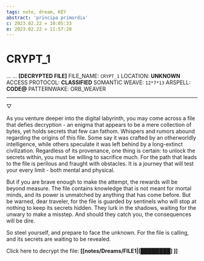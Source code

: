 ```yaml
---
tags: note, dream, KEY
abstract: 'principa primordia'
c: 2023.02.22 ⋄ 10:05:33
e: 2023.02.22 ⋄ 11:57:20
---
```


# CRYPT_1
…
…
**[**DECRYPTED FILE**]**
FILE_NAME: `CRYPT_1`
LOCATION: **UNKNOWN**
ACCESS PROTOCOL: **CLASSIFIED**
SOMANTIC WEAVE: `12*7*13`
ARSPELL: **CODE@**
PATTERNWAKE: ORB_WEAVER
***
▽

As you venture deeper into the digital labyrinth, you may come across a file that defies decryption - an enigma that appears to be a mere collection of bytes, yet holds secrets that few can fathom. Whispers and rumors abound regarding the origins of this file. Some say it was crafted by an otherworldly intelligence, while others speculate it was left behind by a long-extinct civilization. Regardless of its provenance, one thing is certain: to unlock the secrets within, you must be willing to sacrifice much. For the path that leads to the file is perilous and fraught with obstacles. It is a journey that will test your every limit - both mental and physical.

But if you are brave enough to make the attempt, the rewards will be beyond measure. The file contains knowledge that is not meant for mortal minds, and its power is unmatched by anything that has come before. But be warned, dear traveler, for the file is guarded by sentinels who will stop at nothing to keep its secrets hidden. They lurk in the shadows, waiting for the unwary to make a misstep. And should they catch you, the consequences will be dire.

So steel yourself, and prepare to face the unknown. For the file is calling, and its secrets are waiting to be revealed.

Click here to decrypt the file: **[[notes/Dreams/FILE1|[████████] ]]**